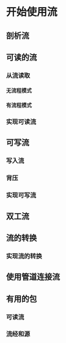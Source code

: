 # 开始使用流
## 剖析流
## 可读的流
### 从流读取
#### 无流程模式
#### 有流程模式
### 实现可读流
## 可写流
### 写入流
### 背压
### 实现可写流
## 双工流
## 流的转换
### 实现流的转换
## 使用管道连接流
## 有用的包
### 可读流
### 流经和源



